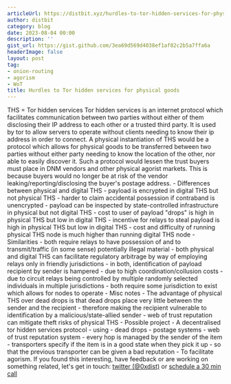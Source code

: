 ```yaml
---
articleUrl: https://distbit.xyz/hurdles-to-tor-hidden-services-for-physical-goods
author: distbit
category: blog
date: 2023-08-04 00:00
description: ''
gist_url: https://gist.github.com/3ea69d569d4038ef1af82c2b5a7ffa6a
headerImage: false
layout: post
tag:
- onion-routing
- agorism
- WoT
title: Hurdles to Tor hidden services for physical goods
---
```


THS = Tor hidden services  Tor hidden services is an internet protocol which facilitates communication between two parties without either of them disclosing their IP address to each other or a trusted third party. It is used by tor to allow servers to operate without clients needing to know their ip address in order to connect.  A physical instantiation of THS would be a protocol which allows for physical goods to be transferred between two parties without either party needing to know the location of the other, nor able to easily discover it. Such a protocol would lessen the trust buyers must place in DNM vendors and other physical agorist markets. This is because buyers would no longer be at risk of the vendor leaking/reporting/disclosing the buyer's postage address.  - Differences between physical and digital THS  	- payload is encrypted in digital THS but not physical THS  		- harder to claim accidental possession if contraband is unencrypted  		- payload can be inspected by state-controlled infrastructure in physical but not digital THS  	- cost to user of payload "drops" is high in physical THS but low in digital THS  	- incentive for relays to steal payload is high in physical THS but low in digital THS  	- cost and difficulty of running physical THS node is much higher than running digital THS node  - Similarities  	- both require relays to have possession of and to transmit/traffic (in some sense) potentially illegal material  	- both physical and digital THS can facilitate regulatory arbitrage by way of employing relays only in friendly jurisdictions  	- in both, identification of payload recipient by sender is hampered  		- due to high coordination/collusion costs  			- due to circuit relays being controlled by multiple randomly selected individuals in multiple jurisdictions  	- both require some jurisdiction to exist which allows for nodes to operate   - Misc notes  	- The advantage of physical THS over dead drops is that dead drops place very little between the sender and the recipient  		- therefore making the recipient vulnerable to identification by a malicious/state-allied sender  	- web of trust reputation can mitigate theft risks of physical THS  - Possible project  	- A decentralised tor hidden services protocol  		- using  			- dead drops  			- postage systems  		- web of trust reputation system  		- every hop is managed by the sender of the item  		- transporters specify if the item is in a good state when they pick it up  			- so that the previous transporter can be given a bad reputation  	- To facilitate agorism.  If you found this interesting, have feedback or are working on something related, let's get in touch: [twitter (@0xdist)](https://twitter.com/0xdist) or [schedule a 30 min call](https://cal.com/distbit/30min)